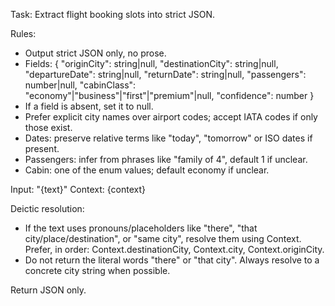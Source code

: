 Task: Extract flight booking slots into strict JSON.

Rules:
- Output strict JSON only, no prose.
- Fields: { "originCity": string|null, "destinationCity": string|null, "departureDate": string|null, "returnDate": string|null, "passengers": number|null, "cabinClass": "economy"|"business"|"first"|"premium"|null, "confidence": number }
- If a field is absent, set it to null.
- Prefer explicit city names over airport codes; accept IATA codes if only those exist.
- Dates: preserve relative terms like "today", "tomorrow" or ISO dates if present.
- Passengers: infer from phrases like "family of 4", default 1 if unclear.
- Cabin: one of the enum values; default economy if unclear.

Input: "{text}"
Context: {context}

Deictic resolution:
- If the text uses pronouns/placeholders like "there", "that city/place/destination", or "same city",
  resolve them using Context. Prefer, in order: Context.destinationCity, Context.city, Context.originCity.
- Do not return the literal words "there" or "that city". Always resolve to a concrete city string when possible.

Return JSON only.
